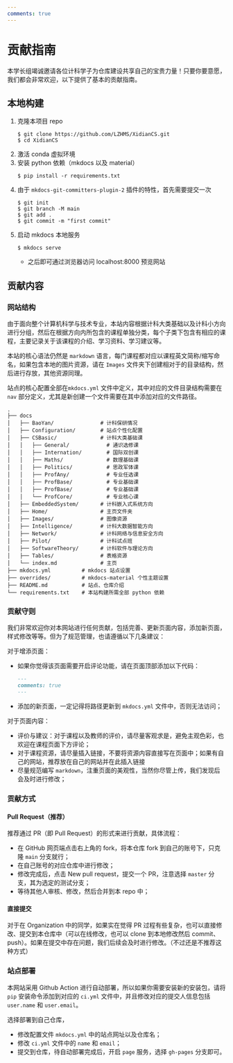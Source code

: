 ```yaml
---
comments: true
---
```

# 贡献指南

本学长组竭诚邀请各位计科学子为仓库建设共享自己的宝贵力量！只要你要意愿，我们都会非常欢迎，以下提供了基本的贡献指南。

## 本地构建
1. 克隆本项目 repo
    ```shell
    $ git clone https://github.com/LZHMS/XidianCS.git
    $ cd XidianCS
    ```
2. 激活 conda 虚拟环境
3. 安装 python 依赖（mkdocs 以及 material）
    ```shell
    $ pip install -r requirements.txt
    ```
4. 由于 `mkdocs-git-committers-plugin-2` 插件的特性，首先需要提交一次
    ```shell
    $ git init
    $ git branch -M main
    $ git add .
    $ git commit -m "first commit"
    ```
4. 启动 mkdocs 本地服务
    ```shell
    $ mkdocs serve
    ```
    - 之后即可通过浏览器访问 localhost:8000 预览网站

## 贡献内容
### 网站结构
由于面向整个计算机科学与技术专业，本站内容根据计科大类基础以及计科小方向进行分组，然后在根据方向内所包含的课程单独分类，每个子类下包含有相应的课程，主要记录关于该课程的介绍、学习资料、学习建议等。

本站的核心语法仍然是 `markdown` 语言，每门课程都对应以课程英文简称/缩写命名，如果包含本地的图片资源，请在 `Images` 文件夹下创建相对于的目录结构，然后进行存放，其他资源同理。

站点的核心配置全部在`mkdocs.yml` 文件中定义，其中对应的文件目录结构需要在 `nav` 部分定义，尤其是新创建一个文件需要在其中添加对应的文件路径。

```text
.
├── docs
│   ├── BaoYan/               # 计科保研情况
│   ├── Configuration/        # 站点个性化配置
│   ├── CSBasic/              # 计科大类基础课
│   │   ├── General/            # 通识选修课
│   │   ├── Internation/        # 国际双创课
│   │   ├── Maths/              # 数理基础课
│   │   ├── Politics/           # 思政军体课
│   │   ├── ProfAny/            # 专业任选课
│   │   ├── ProfBase/           # 专业基础课
│   │   ├── ProfBase/           # 专业基础课
│   │   └── ProfCore/           # 专业核心课
│   ├── EmbeddedSystem/       # 计科嵌入式系统方向
│   ├── Home/                 # 主页文件夹
│   ├── Images/               # 图像资源
│   ├── Intelligence/         # 计科大数据智能方向
│   ├── Network/              # 计科网络与信息安全方向
│   ├── Pilot/                # 计科试点班
│   ├── SoftwareTheory/       # 计科软件与理论方向
│   ├── Tables/               # 表格资源
│   └── index.md              # 主页
├── mkdocs.yml          # mkdocs 站点设置
├── overrides/          # mkdocs-material 个性主题设置
├── README.md           # 站点、仓库介绍
└── requirements.txt    # 本站构建所需全部 python 依赖
```

### 贡献守则
我们非常欢迎你对本网站进行任何贡献，包括完善、更新页面内容，添加新页面，样式修改等等。但为了规范管理，也请遵循以下几条建议：

对于增添页面：

+ 如果你觉得该页面需要开启评论功能，请在页面顶部添加以下代码：
    ```markdown
    ---
    comments: true
    ---
    ```
    
+ 添加的新页面，一定记得将路径更新到 `mkdocs.yml` 文件中，否则无法访问；

对于页面内容：

+ 评价与建议：对于课程以及教师的评价，请尽量客观求是，避免主观色彩，也欢迎在课程页面下方评论；
+ 对于课程资源，请尽量插入链接，不要将资源内容直接写在页面中；如果有自己的网站，推荐放在自己的网站并在此插入链接
+ 尽量规范编写 `markdown`，注重页面的美观性，当然你尽管上传，我们发现后会及时进行修改；

### 贡献方式
#### Pull Request（推荐）
推荐通过 PR（即 Pull Request）的形式来进行贡献，具体流程：

- 在 GitHub 网页端点击右上角的 fork，将本仓库 fork 到自己的账号下，只克隆 `main` 分支就行；
- 在自己账号的对应仓库中进行修改；
- 修改完成后，点击 New pull request，提交一个 PR，注意选择 `master` 分支，其为选定的测试分支；
- 等待其他人审核、修改，然后合并到本 repo 中；

#### 直接提交
对于在 Organization 中的同学，如果实在觉得 PR 过程有些复杂，也可以直接修改、提交到本仓库中（可以在线修改，也可以 clone 到本地修改然后 commit、push）。如果在提交中存在问题，我们后续会及时进行修改。（不过还是不推荐这种方式）

### 站点部署
本网站采用 Github Action 进行自动部署，所以如果你需要安装新的安装包，请将 `pip` 安装命令添加到对应的 `ci.yml` 文件中，并且修改对应的提交人信息包括 `user.name` 和 `user.email`。

选择部署到自己仓库，

+ 修改配置文件 `mkdocs.yml` 中的站点网址以及仓库名；
+ 修改 `ci.yml` 文件中的 `name` 和 `email`；
+ 提交到仓库，待自动部署完成后，开启 `page` 服务，选择 `gh-pages` 分支即可。

